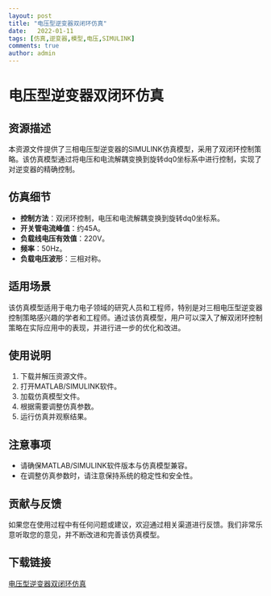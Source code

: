```yaml
---
layout: post
title: "电压型逆变器双闭环仿真"
date:   2022-01-11
tags: [仿真,逆变器,模型,电压,SIMULINK]
comments: true
author: admin
---
```

# 电压型逆变器双闭环仿真

## 资源描述

本资源文件提供了三相电压型逆变器的SIMULINK仿真模型，采用了双闭环控制策略。该仿真模型通过将电压和电流解耦变换到旋转dq0坐标系中进行控制，实现了对逆变器的精确控制。

## 仿真细节

- **控制方法**：双闭环控制，电压和电流解耦变换到旋转dq0坐标系。
- **开关管电流峰值**：约45A。
- **负载线电压有效值**：220V。
- **频率**：50Hz。
- **负载电压波形**：三相对称。

## 适用场景

该仿真模型适用于电力电子领域的研究人员和工程师，特别是对三相电压型逆变器控制策略感兴趣的学者和工程师。通过该仿真模型，用户可以深入了解双闭环控制策略在实际应用中的表现，并进行进一步的优化和改进。

## 使用说明

1. 下载并解压资源文件。
2. 打开MATLAB/SIMULINK软件。
3. 加载仿真模型文件。
4. 根据需要调整仿真参数。
5. 运行仿真并观察结果。

## 注意事项

- 请确保MATLAB/SIMULINK软件版本与仿真模型兼容。
- 在调整仿真参数时，请注意保持系统的稳定性和安全性。

## 贡献与反馈

如果您在使用过程中有任何问题或建议，欢迎通过相关渠道进行反馈。我们非常乐意听取您的意见，并不断改进和完善该仿真模型。

## 下载链接

[电压型逆变器双闭环仿真](https://pan.quark.cn/s/6af9ce1598ad)